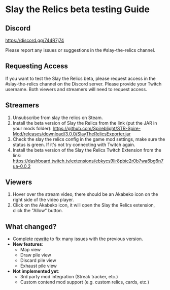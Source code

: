 # Slay the Relics beta testing Guide

## Discord

https://discord.gg/744R7j74

Please report any issues or suggestions in the #slay-the-relics channel.

## Requesting Access

If you want to test the Slay the Relics beta, please request access in the #slay-the-relics channel
on the Discord server. Please provide your Twitch username. Both viewers and streamers will need to
request access.

## Streamers

1. Unsubscribe from slay the relics on Steam.
2. Install the beta version of Slay the Relics from the link (put the JAR in your mods
   folder): https://github.com/Spireblight/STR-Spire-Mod/releases/download/3.0.0/SlayTheRelicsExporter.jar
3. Check the slay the relics config in the game mod settings, make sure the status is green. If
   it's not try connecting with Twitch again.
4. Install the beta version of the Slay the Relics Twitch Extension from the
   link: https://dashboard.twitch.tv/extensions/ebkycs9lir8pbic2r0b7wa6bg6n7ua-0.0.2

## Viewers

1. Hover over the stream video, there should be an Akabeko icon on the right side of the video
   player.
2. Click on the Akabeko icon, it will open the Slay the Relics extension, click the "Allow" button.

## What changed?

- Complete [rewrite](./README.md) to fix many issues with the previous version.
- **New features**:
    - Map view
    - Draw pile view
    - Discard pile view
    - Exhaust pile view
- **Not implemented yet**:
    - 3rd party mod integration (Streak tracker, etc.)
    - Custom contend mod support (e.g. custom relics, cards, etc.)